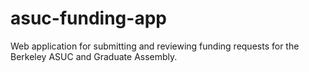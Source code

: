 asuc-funding-app
================

Web application for submitting and reviewing funding requests for the Berkeley ASUC and Graduate Assembly.